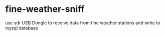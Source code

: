 # fine-weather-sniff
use sdr USB Dongle to receive data from fine weather stations and write to mysql database
